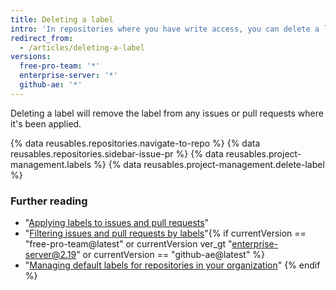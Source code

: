 ```yaml
---
title: Deleting a label
intro: 'In repositories where you have write access, you can delete a label if you no longer need it to classify issues or pull requests.'
redirect_from:
  - /articles/deleting-a-label
versions:
  free-pro-team: '*'
  enterprise-server: '*'
  github-ae: '*'
---
```


Deleting a label will remove the label from any issues or pull requests where it's been applied.

{% data reusables.repositories.navigate-to-repo %}
{% data reusables.repositories.sidebar-issue-pr %}
{% data reusables.project-management.labels %}
{% data reusables.project-management.delete-label %}

### Further reading

- "[Applying labels to issues and pull requests](/articles/applying-labels-to-issues-and-pull-requests)"
- "[Filtering issues and pull requests by labels](/articles/filtering-issues-and-pull-requests-by-labels)"{% if currentVersion == "free-pro-team@latest" or currentVersion ver_gt "enterprise-server@2.19" or currentVersion == "github-ae@latest" %}
- "[Managing default labels for repositories in your organization](/articles/managing-default-labels-for-repositories-in-your-organization)"
{% endif %}
